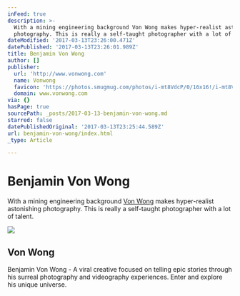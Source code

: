 ```yaml
---
inFeed: true
description: >-
  With a mining engineering background Von Wong makes hyper-realist astonishing
  photography. This is really a self-taught photographer with a lot of talent.
dateModified: '2017-03-13T23:26:00.471Z'
datePublished: '2017-03-13T23:26:01.989Z'
title: Benjamin Von Wong
author: []
publisher:
  url: 'http://www.vonwong.com'
  name: Vonwong
  favicon: 'https://photos.smugmug.com/photos/i-mt8VdcP/0/16x16!/i-mt8VdcP-16x16!.png'
  domain: www.vonwong.com
via: {}
hasPage: true
sourcePath: _posts/2017-03-13-benjamin-von-wong.md
starred: false
datePublishedOriginal: '2017-03-13T23:25:44.589Z'
url: benjamin-von-wong/index.html
_type: Article

---
```

# Benjamin Von Wong

With a mining engineering background [Von Wong][0] makes hyper-realist astonishing photography. This is really a self-taught photographer with a lot of talent.

<article style=""><img src="https://imgflo.herokuapp.com/graph/2b2431f8e7ba7b0/d3ae238901a97bebb94cfcf03064ea99/noop.jpg?input=https%3A%2F%2Fphotos.smugmug.com%2Fphotos%2Fi-SHVDZXv%2F0%2FL%2Fi-SHVDZXv-L.jpg" /><h1>Von Wong</h1><p>Benjamin Von Wong - A viral creative focused on telling epic stories through his surreal photography and videography experiences. Enter and explore his unique universe.</p></article>



[0]: http://www.vonwong.com/ "Von Wong Website"